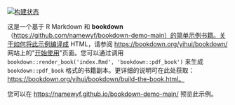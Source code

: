
[![构建状态](https://travis-ci.com/rstudio/bookdown-demo.svg?branch=master)](https://github.com/namewyf/bookdown-demo-main)


这是一个基于 R Markdown 和 **bookdown**（https://github.com/namewyf/bookdown-demo-main）的简单示例书籍。关于如何将此示例编译成 HTML，请参阅 https://bookdown.org/yihui/bookdown/ 网站上的"[开始使用](https://bookdown.org/yihui/bookdown/get-started.html)"页面。您可以通过调用 `bookdown::render_book('index.Rmd', 'bookdown::pdf_book')` 来生成 `bookdown::pdf_book` 格式的书籍副本。更详细的说明可在此处获取：https://bookdown.org/yihui/bookdown/build-the-book.html。

您可以在 https://namewyf.github.io/bookdown-demo-main/ 预览此示例。
